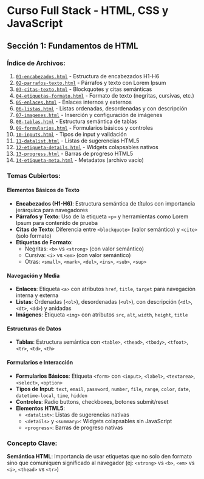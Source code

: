 # Curso Full Stack - HTML, CSS y JavaScript

## Sección 1: Fundamentos de HTML

### Índice de Archivos:
1. [`01-encabezados.html`](02-Semana-2-html-css-javascript/html/01-encabezados.html) - Estructura de encabezados H1-H6
2. [`02-parrafos-texto.html`](02-Semana-2-html-css-javascript/html/02-parrafos-texto.html) - Párrafos y texto con Lorem Ipsum
3. [`03-citas-texto.html`](02-Semana-2-html-css-javascript/html/03-citas-texto.html) - Blockquotes y citas semánticas
4. [`04-etiquetas-formato.html`](02-Semana-2-html-css-javascript/html/04-etiquetas-formato.html) - Formato de texto (negritas, cursivas, etc.)
5. [`05-enlaces.html`](02-Semana-2-html-css-javascript/html/05-enlaces.html) - Enlaces internos y externos
6. [`06-listas.html`](02-Semana-2-html-css-javascript/html/06-listas.html) - Listas ordenadas, desordenadas y con descripción
7. [`07-imagenes.html`](02-Semana-2-html-css-javascript/html/07-imagenes.html) - Inserción y configuración de imágenes
8. [`08-tablas.html`](02-Semana-2-html-css-javascript/html/08-tablas.html) - Estructura semántica de tablas
9. [`09-formularios.html`](02-Semana-2-html-css-javascript/html/09-formularios.html) - Formularios básicos y controles
10. [`10-inputs.html`](02-Semana-2-html-css-javascript/html/10-inputs.html) - Tipos de input y validación
11. [`11-datalist.html`](02-Semana-2-html-css-javascript/html/11-datalist.html) - Listas de sugerencias HTML5
12. [`12-etiqueta-details.html`](02-Semana-2-html-css-javascript/html/12-etiqueta-details.html) - Widgets colapsables nativos
13. [`13-progress.html`](02-Semana-2-html-css-javascript/html/13-progress.html) - Barras de progreso HTML5
14. [`14-etiqueta-meta.html`](02-Semana-2-html-css-javascript/html/14-etiqueta-meta.html) - Metadatos (archivo vacío)

### Temas Cubiertos:

#### Elementos Básicos de Texto
- **Encabezados (H1-H6)**: Estructura semántica de títulos con importancia jerárquica para navegadores
- **Párrafos y Texto**: Uso de la etiqueta `<p>` y herramientas como Lorem Ipsum para contenido de prueba
- **Citas de Texto**: Diferencia entre `<blockquote>` (valor semántico) y `<cite>` (solo formato)
- **Etiquetas de Formato**: 
  - Negritas: `<b>` vs `<strong>` (con valor semántico)
  - Cursiva: `<i>` vs `<em>` (con valor semántico)
  - Otras: `<small>`, `<mark>`, `<del>`, `<ins>`, `<sub>`, `<sup>`

#### Navegación y Media
- **Enlaces**: Etiqueta `<a>` con atributos `href`, `title`, `target` para navegación interna y externa
- **Listas**: Ordenadas (`<ol>`), desordenadas (`<ul>`), con descripción (`<dl>`, `<dt>`, `<dd>`) y anidadas
- **Imágenes**: Etiqueta `<img>` con atributos `src`, `alt`, `width`, `height`, `title`

#### Estructuras de Datos
- **Tablas**: Estructura semántica con `<table>`, `<thead>`, `<tbody>`, `<tfoot>`, `<tr>`, `<td>`, `<th>`

#### Formularios e Interacción
- **Formularios Básicos**: Etiqueta `<form>` con `<input>`, `<label>`, `<textarea>`, `<select>`, `<option>`
- **Tipos de Input**: `text`, `email`, `password`, `number`, `file`, `range`, `color`, `date`, `datetime-local`, `time`, `hidden`
- **Controles**: Radio buttons, checkboxes, botones submit/reset
- **Elementos HTML5**: 
  - `<datalist>`: Listas de sugerencias nativas
  - `<details>` y `<summary>`: Widgets colapsables sin JavaScript
  - `<progress>`: Barras de progreso nativas

### Concepto Clave:
**Semántica HTML**: Importancia de usar etiquetas que no solo den formato sino que comuniquen significado al navegador (ej: `<strong>` vs `<b>`, `<em>` vs `<i>`, `<thead>` vs `<tr>`)
